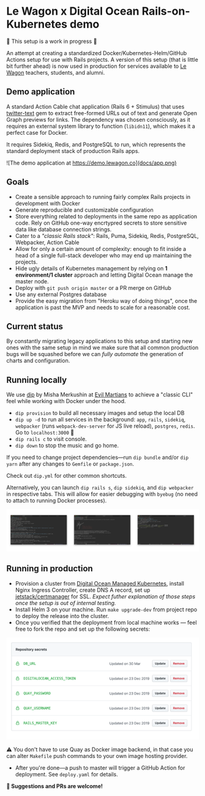 # Le Wagon x Digital Ocean Rails-on-Kubernetes demo

:construction: This setup is a work in progress :construction:

An attempt at creating a standardized Docker/Kubernetes-Helm/GitHub Actions setup for use with Rails projects.
A version of this setup (that is little bit further ahead) is now used in production for services available to [Le Wagon](https://www.lewagon.com) teachers, students, and alumni.

## Demo application

A standard Action Cable chat application (Rails 6 + Stimulus) that uses [twitter-text](https://github.com/twitter/twitter-text/tree/master/rb) gem to extract free-formed URLs out of text and generate Open Graph previews for links. The dependency was chosen consciously, as it requires an external system library to function (`libidn11`), which makes it a perfect case for Docker.

It requires Sidekiq, Redis, and PostgreSQL to run, which represents the standard deployment stack of production Rails apps.

![The demo application at https://demo.lewagon.co](docs/app.png)

## Goals

- Create a sensible approach to running fairly complex Rails projects in development with Docker
- Generate reproducible and customizable configuration
- Store everything related to deployments in the same repo as application code. Rely on GitHub one-way encrtypred secrets to store sensitive data like database connection strings.
- Cater to a _"classic Rails stack"_: Rails, Puma, Sidekiq, Redis, PostgreSQL, Webpacker, Action Cable
- Allow for only a certain amount of complexity: enough to fit inside a head of a single full-stack developer who may end up maintaining the projects.
- Hide ugly details of Kubernetes management by relying on **1 environment/1 cluster** approach and letting Digital Ocean manage the master node.
- Deploy with `git push origin master` or a PR merge on GitHub
- Use any external Postgres database
- Provide the easy migration from "Heroku way of doing things", once the application is past the MVP and needs to scale for a reasonable cost.

## Current status

By constantly migrating legacy applications to this setup and starting new ones with the same setup in mind we make sure that all common production bugs will be squashed before we can _fully automate_ the generation of charts and configuration.

## Running locally

We use [dip](https://github.com/bibendi/dip) by Misha Merkushin at [Evil Martians](https://evilmartians.com) to achieve a "classic CLI" feel while working with Docker under the hood.

- `dip provision` to build all necessary images and setup the local DB
- `dip up -d` to run all services in the background: `app`, `rails`, `sidekiq`, `webpacker` (runs `webpack-dev-server` for JS live reload), `postgres`, `redis`. Go to `localhost:3000` :tada:
- `dip rails c` to visit console.
- `dip down` to stop the music and go home.

If you need to change project dependencies—run `dip bundle` and/or `dip yarn` after any changes to `Gemfile` or `package.json`.

Check out `dip.yml` for other common shortcuts.

Alternatively, you can launch `dip rails s`, `dip sidekiq`, and `dip webpacker` in respective tabs. This will allow for easier debugging with `byebug` (no need to attach to running Docker processes).

![Many-tabs workflow](docs/processes.png)

## Running in production

- Provision a cluster from [Digital Ocean Managed Kubernetes](https://www.digitalocean.com/products/kubernetes/), install Nginx Ingress Controller, create DNS A record, set up [jetstack/certmanager](https://cert-manager.io/docs/installation/kubernetes/#installing-with-helm) for SSL. _Expect futher explanation of those steps once the setup is out of internal testing._
- Install Helm 3 on your machine. Run `make upgrade-dev` from project repo to deploy the release into the cluster.
- Once you verified that the deployment from local machine works — feel free to fork the repo and set up the following secrets:

![Secrets to be set](docs/secrets.png)

:warning: You don't have to use Quay as Docker image backend, in that case you can alter `Makefile` push commands to your own image hosting provider.

- After you're done—a push to master will trigger a GitHub Action for deployment. See `deploy.yaml` for details.

**:pray: Suggestions and PRs are welcome!**
